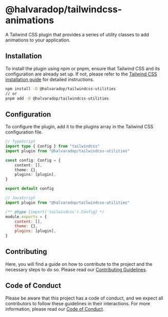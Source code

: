# @halvaradop/tailwindcss-animations

A Tailwind CSS plugin that provides a series of utility classes to add animations to your application.

## Installation

To install the plugin using npm or pnpm, ensure that Tailwind CSS and its configuration are already set up. If not, please refer to the [Tailwind CSS installation guide](https://tailwindcss.com/docs/installation) for detailed instructions.

```bash
npm install -D @halvaradop/tailwindcss-utilities
// or
pnpm add -D @halvaradop/tailwindcss-utilities
```

## Configuration

To configure the plugin, add it to the plugins array in the Tailwind CSS configuration file.

```ts
// TypeScript
import type { Config } from "tailwindcss"
import plugin from "@halvaradop/tailwindcss-utilities"

const config: Config = {
    content: [],
    theme: {},
    plugins: [plugin],
}

export default config
```

```js
// JavaScript
import plugin from "@halvaradop/tailwindcss-utilities"

/** @type {import('tailwindcss').Config} */
module.exports = {
    content: [],
    theme: {},
    plugins: [plugin],
}
```

## Contributing

Here, you will find a guide on how to contribute to the project and the necessary steps to do so. Please read our [Contributing Guidelines](https://github.com/halvaradop/.github/blob/master/.github/CONTRIBUTING.md).

## Code of Conduct

Please be aware that this project has a code of conduct, and we expect all contributors to follow these guidelines in their interactions. For more information, please read our [Code of Conduct](https://github.com/halvaradop/.github/blob/master/.github/CODE_OF_CONDUCT.md).
